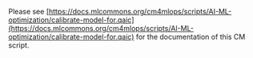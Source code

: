 Please see [https://docs.mlcommons.org/cm4mlops/scripts/AI-ML-optimization/calibrate-model-for.qaic](https://docs.mlcommons.org/cm4mlops/scripts/AI-ML-optimization/calibrate-model-for.qaic) for the documentation of this CM script.
